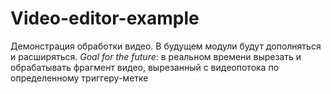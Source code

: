 # Video-editor-example
Демонстрация обработки видео.
В будущем модули будут дополняться и расширяться.
_Goal for the future_: в реальном времени вырезать и обрабатывать фрагмент видео, вырезанный с видеопотока по определенному триггеру-метке

